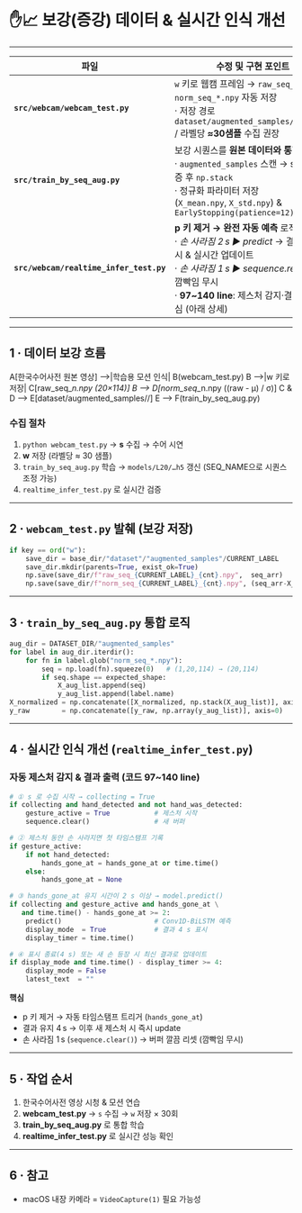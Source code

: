 # ✋📈 보강(증강) 데이터 & 실시간 인식 개선

---

| 파일 | 수정 및 구현 포인트 |
|------|-----------------------|
| **`src/webcam/webcam_test.py`** | `w` 키로 웹캠 프레임 → `raw_seq_*.npy` / `norm_seq_*.npy` 자동 저장<br>· 저장 경로 `dataset/augmented_samples/<label>/` / 라벨당 **≈30샘플** 수집 권장 |
| **`src/train_by_seq_aug.py`**  | 보강 시퀀스를 **원본 데이터와 통합 학습**<br>· `augmented_samples` 스캔 → shape 검증 후 `np.stack`<br>· 정규화 파라미터 저장(`X_mean.npy`, `X_std.npy`) & `EarlyStopping(patience=12)` |
| **`src/webcam/realtime_infer_test.py`** | **p 키 제거 → 완전 자동 예측** 로직 구현<br>· *손 사라짐 2 s ▶ predict* → 결과 4 s 표시 & 실시간 업데이트<br>· *손 사라짐 1 s ▶ sequence.reset()* → 깜빡임 무시<br>· **97~140 line**: 제스처 감지·결과 출력 핵심 (아래 상세) |

---

## 1 · 데이터 보강 흐름

A[한국수어사전 원본 영상] -->|학습용 모션 인식| B(webcam_test.py)
B -->|w 키로 저장| C[raw_seq_<label>_n.npy (20×114)]
B --> D[norm_seq_<label>_n.npy ((raw - μ) / σ)]
C & D --> E[dataset/augmented_samples/<label>/]
E --> F(train_by_seq_aug.py)

### 수집 절차

1. `python webcam_test.py` → **s** 수집 → 수어 시연  
2. **w** 저장 (라벨당 ≈ 30 샘플)  
3. `train_by_seq_aug.py` 학습 → `models/L20/…h5` 갱신 (SEQ_NAME으로 시퀀스 조정 가능)
4. `realtime_infer_test.py` 로 실시간 검증  

---

## 2 · `webcam_test.py` 발췌 (보강 저장)

```python
if key == ord("w"):
    save_dir = base_dir/"dataset"/"augmented_samples"/CURRENT_LABEL
    save_dir.mkdir(parents=True, exist_ok=True)
    np.save(save_dir/f"raw_seq_{CURRENT_LABEL}_{cnt}.npy",  seq_arr)
    np.save(save_dir/f"norm_seq_{CURRENT_LABEL}_{cnt}.npy", (seq_arr-X_mean)/X_std)
```

---

## 3 · `train_by_seq_aug.py` 통합 로직

```python
aug_dir = DATASET_DIR/"augmented_samples"
for label in aug_dir.iterdir():
    for fn in label.glob("norm_seq_*.npy"):
        seq = np.load(fn).squeeze(0)   # (1,20,114) → (20,114)
        if seq.shape == expected_shape:
            X_aug_list.append(seq)
            y_aug_list.append(label.name)
X_normalized = np.concatenate([X_normalized, np.stack(X_aug_list)], axis=0)
y_raw        = np.concatenate([y_raw, np.array(y_aug_list)], axis=0)
```

---

## 4 · 실시간 인식 개선 (`realtime_infer_test.py`)

### 자동 제스처 감지 & 결과 출력 (코드 97~140 line)

```python
# ① s 로 수집 시작 → collecting = True
if collecting and hand_detected and not hand_was_detected:
    gesture_active = True           # 제스처 시작
    sequence.clear()                # 새 버퍼

# ② 제스처 동안 손 사라지면 첫 타임스탬프 기록
if gesture_active:
    if not hand_detected:
        hands_gone_at = hands_gone_at or time.time()
    else:
        hands_gone_at = None

# ③ hands_gone_at 유지 시간이 2 s 이상 → model.predict()
if collecting and gesture_active and hands_gone_at \
   and time.time() - hands_gone_at >= 2:
    predict()                       # Conv1D‑BiLSTM 예측
    display_mode  = True            # 결과 4 s 표시
    display_timer = time.time()

# ④ 표시 종료(4 s) 또는 새 손 등장 시 최신 결과로 업데이트
if display_mode and time.time() - display_timer >= 4:
    display_mode = False
    latest_text  = ""
```

**핵심**
* p 키 제거 → 자동 타임스탬프 트리거 (`hands_gone_at`)
* 결과 유지 4 s → 이후 새 제스처 시 즉시 update
* 손 사라짐 1 s (`sequence.clear()`) → 버퍼 깔끔 리셋 (깜빡임 무시)

---

## 5 · 작업 순서

1. 한국수어사전 영상 시청 & 모션 연습  
2. **webcam_test.py** → `s` 수집 → `w` 저장 × 30회  
3. **train_by_seq_aug.py** 로 통합 학습  
4. **realtime_infer_test.py** 로 실시간 성능 확인  

---

## 6 · 참고

* macOS 내장 카메라 = `VideoCapture(1)` 필요 가능성

